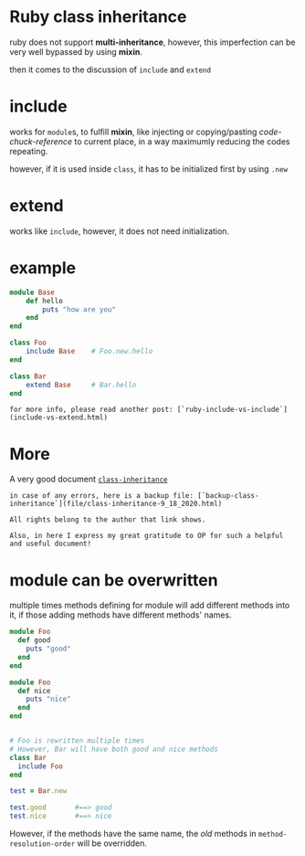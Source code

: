 ---
---

# Ruby class inheritance

ruby does not support **multi-inheritance**, however, this imperfection can be very well bypassed by using **mixin**.

then it comes to the discussion of `include` and `extend`


# include

works for `module`s, to fulfill **mixin**, like injecting or copying/pasting _code-chuck-reference_ to current place, in a way maximumly reducing the codes repeating.

however, if it is used inside `class`, it has to be initialized first by using `.new`


# extend

works like `include`, however, it does not need initialization.


# example

```ruby
module Base
    def hello
        puts "how are you"
    end
end

class Foo
    include Base    # Foo.new.hello
end

class Bar
    extend Base     # Bar.hello
end
```


```note
for more info, please read another post: [`ruby-include-vs-include`](include-vs-extend.html)
```

# More

A very good document [`class-inheritance`](https://launchschool.com/books/oo_ruby/read/inheritance)

```note
in case of any errors, here is a backup file: [`backup-class-inheritance`](file/class-inheritance-9_18_2020.html)

All rights belong to the author that link shows.

Also, in here I express my great gratitude to OP for such a helpful and useful document!
```


# module can be overwritten

multiple times methods defining for module will add different methods into it, if those adding methods have different methods' names.

```ruby
module Foo
  def good
    puts "good"
  end
end

module Foo
  def nice
    puts "nice"
  end
end


# Foo is rewritten multiple times
# However, Bar will have both good and nice methods
class Bar
  include Foo
end

test = Bar.new

test.good       #==> good
test.nice       #==> nice
```

However, if the methods have the same name, the _old_ methods in `method-resolution-order` will be overridden.



